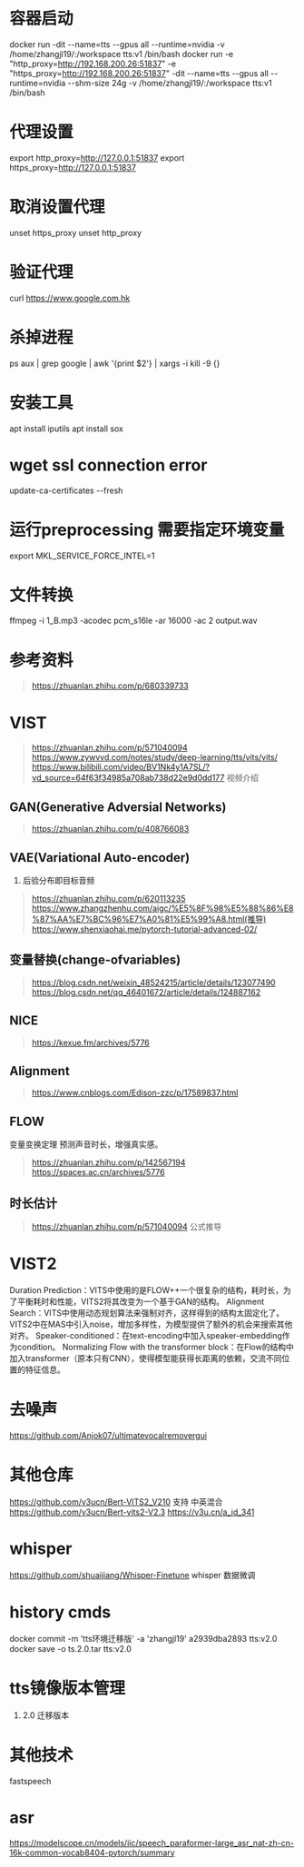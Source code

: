 
# 容器启动
docker run -dit --name=tts --gpus all --runtime=nvidia -v /home/zhangjl19/:/workspace tts:v1 /bin/bash
docker run -e "http_proxy=http://192.168.200.26:51837" -e "https_proxy=http://192.168.200.26:51837" -dit --name=tts --gpus all --runtime=nvidia --shm-size 24g -v /home/zhangjl19/:/workspace tts:v1 /bin/bash


# 代理设置
export http_proxy=http://127.0.0.1:51837
export https_proxy=http://127.0.0.1:51837

# 取消设置代理
unset https_proxy
unset http_proxy


# 验证代理
curl https://www.google.com.hk

# 杀掉进程
ps aux | grep google | awk '{print $2'} | xargs -i kill -9 {}

# 安装工具
apt install iputils
apt install sox

# wget ssl connection error
update-ca-certificates --fresh

# 运行preprocessing 需要指定环境变量
export MKL_SERVICE_FORCE_INTEL=1

# 文件转换
ffmpeg -i 1_B.mp3 -acodec pcm_s16le -ar 16000 -ac 2 output.wav

# 参考资料
> https://zhuanlan.zhihu.com/p/680339733

# VIST
> https://zhuanlan.zhihu.com/p/571040094
> https://www.zywvvd.com/notes/study/deep-learning/tts/vits/vits/
> https://www.bilibili.com/video/BV1Nk4y1A7SL/?vd_source=64f63f34985a708ab738d22e9d0dd177 视频介绍

## GAN(Generative Adversial Networks)
> https://zhuanlan.zhihu.com/p/408766083

## VAE(Variational Auto-encoder)
1. 后验分布即目标音频
> https://zhuanlan.zhihu.com/p/620113235
> https://www.zhangzhenhu.com/aigc/%E5%8F%98%E5%88%86%E8%87%AA%E7%BC%96%E7%A0%81%E5%99%A8.html(推导)
> https://www.shenxiaohai.me/pytorch-tutorial-advanced-02/


## 变量替换(change-ofvariables)
> https://blog.csdn.net/weixin_48524215/article/details/123077490
> https://blog.csdn.net/qq_46401672/article/details/124887162

## NICE
> https://kexue.fm/archives/5776

## Alignment 
> https://www.cnblogs.com/Edison-zzc/p/17589837.html

## FLOW
变量变换定理
预测声音时长，增强真实感。
> https://zhuanlan.zhihu.com/p/142567194
> https://spaces.ac.cn/archives/5776

## 时长估计
> https://zhuanlan.zhihu.com/p/571040094 公式推导

# VIST2
Duration Prediction：VITS中使用的是FLOW++一个很复杂的结构，耗时长，为了平衡耗时和性能，VITS2将其改变为一个基于GAN的结构。
Alignment Search：VITS中使用动态规划算法来强制对齐，这样得到的结构太固定化了。VITS2中在MAS中引入noise，增加多样性，为模型提供了额外的机会来搜索其他对齐。
Speaker-conditioned：在text-encoding中加入speaker-embedding作为condition。
Normalizing Flow with the transformer block：在Flow的结构中加入transformer（原本只有CNN），使得模型能获得长距离的依赖，交流不同位置的特征信息。

# 去噪声
https://github.com/Anjok07/ultimatevocalremovergui

# 其他仓库
https://github.com/v3ucn/Bert-VITS2_V210 支持 中英混合
https://github.com/v3ucn/Bert-vits2-V2.3  https://v3u.cn/a_id_341

# whisper
https://github.com/shuaijiang/Whisper-Finetune whisper 数据微调 

# history cmds
docker  commit  -m  'tts环境迁移版'  -a  'zhangjl19'  a2939dba2893  tts:v2.0
docker  save  -o  ts.2.0.tar  tts:v2.0

# tts镜像版本管理
1. 2.0 迁移版本

# 其他技术
fastspeech

# asr
https://modelscope.cn/models/iic/speech_paraformer-large_asr_nat-zh-cn-16k-common-vocab8404-pytorch/summary